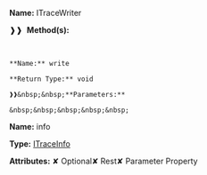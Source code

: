 **Name:** ITraceWriter

❱❱&nbsp;&nbsp;**Method(s):**

&nbsp;&nbsp;&nbsp;&nbsp;&nbsp;
```
**Name:** write

**Return Type:** void

❱❱&nbsp;&nbsp;**Parameters:**

&nbsp;&nbsp;&nbsp;&nbsp;&nbsp;
```
**Name:** info

**Type:** [ITraceInfo](https://gitbook-18.gitbook.io/au//kernel/reporter/interfaces/itraceinfo)

**Attributes:** ✘ Optional✘ Rest✘ Parameter Property

```

```


